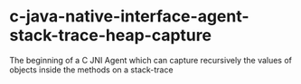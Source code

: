 # c-java-native-interface-agent-stack-trace-heap-capture
The beginning of a C JNI Agent which can capture recursively the values of objects inside the methods on a stack-trace

